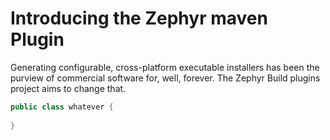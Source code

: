 # Introducing the Zephyr maven Plugin

Generating configurable, cross-platform executable installers has been
the purview of commercial software for, well, forever.  The Zephyr Build plugins
project aims to change that.

```java
public class whatever {
    
}

```